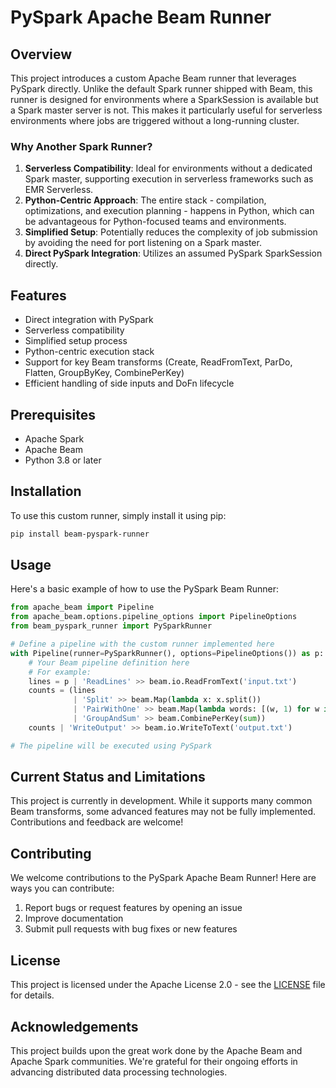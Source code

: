 # PySpark Apache Beam Runner

## Overview

This project introduces a custom Apache Beam runner that leverages PySpark directly. Unlike the default Spark runner shipped with Beam, this runner is designed for environments where a SparkSession is available but a Spark master server is not. This makes it particularly useful for serverless environments where jobs are triggered without a long-running cluster.

### Why Another Spark Runner?

1. **Serverless Compatibility**: Ideal for environments without a dedicated Spark master, supporting execution in serverless frameworks such as EMR Serverless.
2. **Python-Centric Approach**: The entire stack - compilation, optimizations, and execution planning - happens in Python, which can be advantageous for Python-focused teams and environments.
3. **Simplified Setup**: Potentially reduces the complexity of job submission by avoiding the need for port listening on a Spark master.
4. **Direct PySpark Integration**: Utilizes an assumed PySpark SparkSession directly.

## Features

- Direct integration with PySpark
- Serverless compatibility
- Simplified setup process
- Python-centric execution stack
- Support for key Beam transforms (Create, ReadFromText, ParDo, Flatten, GroupByKey, CombinePerKey)
- Efficient handling of side inputs and DoFn lifecycle

## Prerequisites

- Apache Spark
- Apache Beam
- Python 3.8 or later

## Installation

To use this custom runner, simply install it using pip:

```bash
pip install beam-pyspark-runner
```

## Usage

Here's a basic example of how to use the PySpark Beam Runner:

```python
from apache_beam import Pipeline
from apache_beam.options.pipeline_options import PipelineOptions
from beam_pyspark_runner import PySparkRunner

# Define a pipeline with the custom runner implemented here
with Pipeline(runner=PySparkRunner(), options=PipelineOptions()) as p:
    # Your Beam pipeline definition here
    # For example:
    lines = p | 'ReadLines' >> beam.io.ReadFromText('input.txt')
    counts = (lines
              | 'Split' >> beam.Map(lambda x: x.split())
              | 'PairWithOne' >> beam.Map(lambda words: [(w, 1) for w in words])
              | 'GroupAndSum' >> beam.CombinePerKey(sum))
    counts | 'WriteOutput' >> beam.io.WriteToText('output.txt')

# The pipeline will be executed using PySpark
```

## Current Status and Limitations

This project is currently in development. While it supports many common Beam transforms, some advanced features may not be fully implemented. Contributions and feedback are welcome!

## Contributing

We welcome contributions to the PySpark Apache Beam Runner! Here are ways you can contribute:

1. Report bugs or request features by opening an issue
2. Improve documentation
3. Submit pull requests with bug fixes or new features

## License

This project is licensed under the Apache License 2.0 - see the [LICENSE](LICENSE) file for details.

## Acknowledgements

This project builds upon the great work done by the Apache Beam and Apache Spark communities.
We're grateful for their ongoing efforts in advancing distributed data processing technologies.